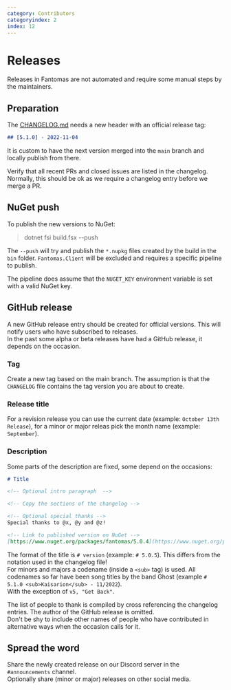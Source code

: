 ```yaml
---
category: Contributors
categoryindex: 2
index: 12
---
```

# Releases

Releases in Fantomas are not automated and require some manual steps by the maintainers.

## Preparation

The [CHANGELOG.md](https://github.com/fsprojects/fantomas/blob/main/CHANGELOG.md) needs a new header with an official release tag:

```md
## [5.1.0] - 2022-11-04
```

It is custom to have the next version merged into the `main` branch and locally publish from there.

Verify that all recent PRs and closed issues are listed in the changelog. Normally, this should be ok as we require a changelog entry before we merge a PR.

## NuGet push

To publish the new versions to NuGet:

> dotnet fsi build.fsx --push

The `--push` will try and publish the `*.nupkg` files created by the build in the `bin` folder.
`Fantomas.Client` will be excluded and requires a specific pipeline to publish.

The pipeline does assume that the `NUGET_KEY` environment variable is set with a valid NuGet key.

## GitHub release

A new GitHub release entry should be created for official versions. This will notify users who have subscribed to releases.  
In the past some alpha or beta releases have had a GitHub release, it depends on the occasion.

### Tag

Create a new tag based on the main branch. The assumption is that the `CHANGELOG` file contains the tag version you are about to create.

### Release title

For a revision release you can use the current date (example: `October 13th Release`), for a minor or major releas pick the month name (example: `September`).

### Description

Some parts of the description are fixed, some depend on the occasions:

```md
# Title

<!-- Optional intro paragraph  -->

<!-- Copy the sections of the changelog -->

<!-- Optional special thanks -->
Special thanks to @x, @y and @z!

<!-- Link to published version on NuGet -->
[https://www.nuget.org/packages/fantomas/5.0.4](https://www.nuget.org/packages/fantomas/5.0.4)
```

The format of the title is `# version` (example: `# 5.0.5`). This differs from the notation used in the changelog file!  
For minors and majors a codename (inside a `<sub>` tag) is used. All codenames so far have been song titles by the band Ghost (example `# 5.1.0 <sub>Kaisarion</sub> - 11/2022`).  
With the exception of `v5, "Get Back"`.

The list of people to thank is compiled by cross referencing the changelog entries. The author of the GitHub release is omitted.  
Don't be shy to include other names of people who have contributed in alternative ways when the occasion calls for it.

## Spread the word

Share the newly created release on our Discord server in the `#announcements` channel.  
Optionally share (minor or major) releases on other social media. 

<fantomas-nav previous="./Pull%20request%20ground%20rules.html" next="./Glossary.html"></fantomas-nav>